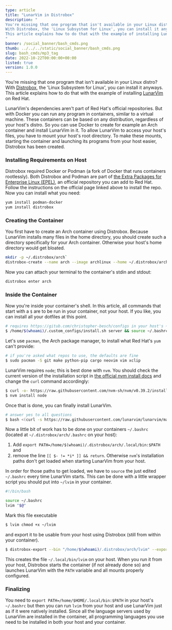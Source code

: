```yaml
---
type: article
title: "LunarVim in Distrobox"
description: "
You're missing that one program that isn't available in your Linux distro?
With Distrobox, the 'Linux Subsystem for Linux', you can install it anyways.
This article explains how to do that with the example of installing LunarVim on Red Hat.
"
banner: /social_banner/bash_cmds.png
thumb: ../../../static/social_banner/bash_cmds.png
slug: bash_cmds/mp3_tag
date: 2022-10-22T00:00:00+00:00
listed: true
version: 1.0.0
---
```


You're missing that one program that isn't available in your Linux distro?
With [Distrobox](https://distrobox.privatedns.org), the 'Linux Subsystem for Linux', you can install it anyways.
This article explains how to do that with the example of installing [LunarVim](https://www.lunarvim.org) on Red Hat.

LunarVim's dependencies aren't part of Red Hat's official repositories.
But with Docker you can run any program in containers, similar to a virtual machine.
These containers can be based on any distribution, regardless of your host's distro.
So you can use Docker to create for example an Arch container and install LunarVim in it.
To allow LunarVim to access your host's files, you have to mount your host's root directory.
To make these mounts, starting the container and launching its programs from your host easier, Distrobox has been created.

### Installing Requirements on Host
Distrobox required Docker or Podman (a fork of Docker that runs containers rootlessly).
Both Distrobox and Podman are part of [the Extra Packages for Enterprise Linux (EPEL)](https://docs.fedoraproject.org/en-US/epel), an official repository you can add to Red Hat.
Follow the instructions on the official page linked above to install the repo.
Now you can install what you need:
```bash
yum install podman-docker
yum install distrobox
```

### Creating the Container
You first have to create an Arch container using Distrobox.
Because LunarVim installs many files in the home directory, you should create such a directory specifically for your Arch container.
Otherwise your host's home directory would get bloated.
```bash
mkdir -p ~/.distrobox/arch`
distrobox-create --name arch --image archlinux --home ~/.distrobox/arch
```

Now you can attach your terminal to the container's stdin and stdout:
```bash
distrobox enter arch
```

### Inside the Container
Now you're inside your container's shell.
In this article, all commands that start with a `$` are to be run in your container, not your host.
If you like, you can install all your dotfiles at this point.
```bash
# requires https://gitub.com/christopher-besch/configs in your host's ~/.custom_configs
$ /home/$(whoami)/.custom_configs/install.sh server && source ~/.bashrc
```

Let's use `pacman`, the Arch package manager, to install what Red Hat's `yum` can't provide:
```bash
# if you're asked what repos to use, the defaults are fine
$ sudo pacman -S git make python-pip cargo neovim vim xclip
```
LunarVim requires `node`;
this is best done with `nvm`.
You should check the current version of the installation script in [the official nvm install docs](https://github.com/nvm-sh/nvm#install--update-script) and change the `curl` command accordingly:
```bash
$ curl -o- https://raw.githubusercontent.com/nvm-sh/nvm/v0.39.2/install.sh | bash && source ~/.bashrc
$ nvm install node
```

Once that is done, you can finally install LunarVim.
```bash
# answer yes to all questions
$ bash <(curl -s https://raw.githubusercontent.com/lunarvim/lunarvim/master/utils/installer/install.sh)
```

Now a little bit of work has to be done on your containers `~/.bashrc` (located at `~/.distrobox/arch/.bashrc` on your host):
1. Add `export PATH=/home/$(whoami)/.distrobox/arch/.local/bin:$PATH` and
2. remove the line `[[ $- != *i* ]] && return`.
   Otherwise `nvm`'s installation paths don't get loaded when starting LunarVim from your host.

In order for those paths to get loaded, we have to `source` the just edited `~/.bashrc` every time LunarVim starts.
This can be done with a little wrapper script you should put into `~/lvim` in your container.
```bash
#!/bin/bash

source ~/.bashrc
lvim "$@"
```
Mark this file executable
```bash
$ lvim chmod +x ~/lvim
```
and export it to be usable from your host using Distrobox (still from within your container).
```bash
$ distrobox-export --bin "/home/$(whoami)/.distrobox/arch/lvim" --export-path "/home/$(whoami)/.local/bin"
```
This creates the file `~/.local/bin/lvim` on your host.
When you run it from your host, Distrobox starts the container (if not already done so) and launches LunarVim with the `PATH` variable and all mounts properly configured.

### Finalizing
You need to `export PATH=/home/$HOME/.local/bin:$PATH` in your host's `~/.bashrc` but then you can run `lvim` from your host and use LunarVim just as if it were natively installed.
Since all the language servers used by LunarVim are installed in the container, all programming languages you use need to be installed in both your host and your container.

